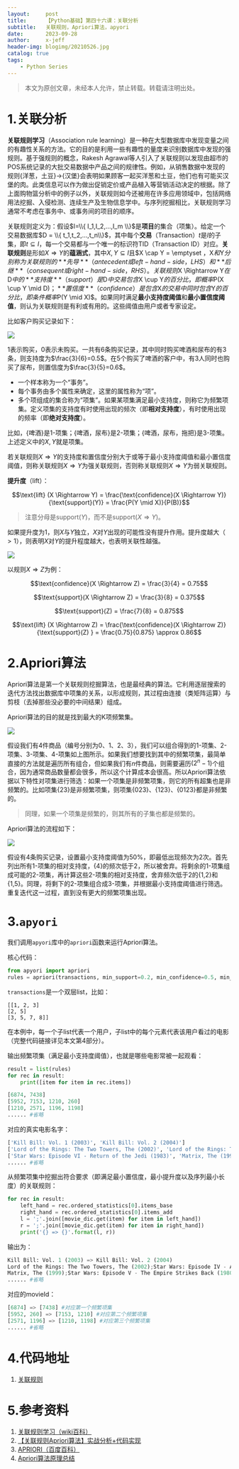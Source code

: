 ```yaml
---
layout:     post
title:      【Python基础】第四十六课：关联分析
subtitle:   关联规则，Apriori算法，apyori
date:       2023-09-28
author:     x-jeff
header-img: blogimg/20210526.jpg
catalog: true
tags:
    - Python Series
---
```

>本文为原创文章，未经本人允许，禁止转载。转载请注明出处。

# 1.关联分析

**关联规则学习**（Association rule learning）是一种在大型数据库中发现变量之间的有趣性关系的方法。它的目的是利用一些有趣性的量度来识别数据库中发现的强规则。基于强规则的概念，Rakesh Agrawal等人引入了关联规则以发现由超市的POS系统记录的大批交易数据中产品之间的规律性。例如，从销售数据中发现的规则{洋葱，土豆}$\to${汉堡}会表明如果顾客一起买洋葱和土豆，他们也有可能买汉堡的肉。此类信息可以作为做出促销定价或产品植入等营销活动决定的根据。除了上面购物篮分析中的例子以外，关联规则如今还被用在许多应用领域中，包括网络用法挖掘、入侵检测、连续生产及生物信息学中。与序列挖掘相比，关联规则学习通常不考虑在事务中、或事务间的项目的顺序。

关联规则定义为：假设$I=\\{ I_1,I_2,...,I_m \\}$是**项目**的集合（项集）。给定一个交易数据库$D = \\{ t_1,t_2,...,t_n\\}$，其中每个**交易**（Transaction）$t$是$I$的子集，即$t \subseteq I$，每一个交易都与一个唯一的标识符TID（Transaction ID）对应。**关联规则**是形如$X \Rightarrow Y$的**蕴涵式**，其中$X,Y \subseteq I$且$X \cap Y = \emptyset $，$X$和$Y$分别称为关联规则的**先导**（antecedent或left-hand-side，LHS）和**后继**（consequent或right-hand-side，RHS）。关联规则$X \Rightarrow Y$在$D$中的**支持度**（support）是$D$中交易包含$X \cup Y$的百分比，即概率$P(X \cup Y \mid D)$；**置信度**（confidence）是包含$X$的交易中同时包含$Y$的百分比，即条件概率$P(Y \mid X)$。如果同时满足**最小支持度阈值**和**最小置信度阈值**，则认为关联规则是有利或有用的。这些阈值由用户或者专家设定。

比如客户购买记录如下：

![](https://xjeffblogimg.oss-cn-beijing.aliyuncs.com/BLOGIMG/BlogImage/PythonSeries/Lesson46/46x1.png)

1表示购买，0表示未购买。一共有6条购买记录，其中同时购买啤酒和尿布的有3条，则支持度为$\frac{3}{6}=0.5$。在5个购买了啤酒的客户中，有3人同时也购买了尿布，则置信度为$\frac{3}{5}=0.6$。

* 一个样本称为一个“事务”。
* 每个事务由多个属性来确定，这里的属性称为“项”。
* 多个项组成的集合称为“项集”。如果某项集满足最小支持度，则称它为频繁项集。定义项集的支持度有时使用出现的频次（即**相对支持度**），有时使用出现的频率（即**绝对支持度**）。

比如，{啤酒}是1-项集；{啤酒，尿布}是2-项集；{啤酒，尿布，拖把}是3-项集。上述定义中的$X,Y$就是项集。

若关联规则$X \Rightarrow Y$的支持度和置信度分别大于或等于最小支持度阈值和最小置信度阈值，则称关联规则$X \Rightarrow Y$为强关联规则，否则称关联规则$X \Rightarrow Y$为弱关联规则。

**提升度**（lift）：

$$\text{lift} (X \Rightarrow Y) = \frac{\text{confidence}(X \Rightarrow Y)}{\text{support}(Y)} = \frac{P(Y \mid X)}{P(B)}$$

>注意分母是$\text{support}(Y)$，而不是$\text{support}(X \Rightarrow Y)$。

如果提升度为1，则$X$与$Y$独立，$X$对$Y$出现的可能性没有提升作用。提升度越大（$>1$），则表明$X$对$Y$的提升程度越大，也表明关联性越强。

![](https://xjeffblogimg.oss-cn-beijing.aliyuncs.com/BLOGIMG/BlogImage/PythonSeries/Lesson46/46x2.png)

以规则$X \Rightarrow Z$为例：

$$\text{confidence}(X \Rightarrow Z) = \frac{3}{4} = 0.75$$

$$\text{support}(X \Rightarrow Z) = \frac{3}{8} = 0.375$$

$$\text{support}(Z) = \frac{7}{8} = 0.875$$

$$\text{lift} (X \Rightarrow Z) = \frac{\text{confidence}(X \Rightarrow Z)}{\text{support}(Z) } = \frac{0.75}{0.875} \approx 0.86$$

# 2.Apriori算法

Apriori算法是第一个关联规则挖掘算法，也是最经典的算法。它利用逐层搜索的迭代方法找出数据库中项集的关系，以形成规则，其过程由连接（类矩阵运算）与剪枝（去掉那些没必要的中间结果）组成。

Apriori算法的目的就是找到最大的K项频繁集。

![](https://xjeffblogimg.oss-cn-beijing.aliyuncs.com/BLOGIMG/BlogImage/PythonSeries/Lesson46/46x3.png)

假设我们有4件商品（编号分别为0、1、2、3），我们可以组合得到的1-项集、2-项集、3-项集、4-项集如上图所示。如果我们想要找到其中的频繁项集，最简单直接的方法就是遍历所有组合，但如果我们有$n$件商品，则需要遍历$(2^n-1)$个组合，因为通常商品数量都会很多，所以这个计算成本会很高。所以Apriori算法依据以下特性对项集进行筛选：如果一个项集是非频繁项集，则它的所有超集也是非频繁的。比如项集{23}是非频繁项集，则项集{023}、{123}、{0123}都是非频繁的。

>同理，如果一个项集是频繁的，则其所有的子集也都是频繁的。

Apriori算法的流程如下：

![](https://xjeffblogimg.oss-cn-beijing.aliyuncs.com/BLOGIMG/BlogImage/PythonSeries/Lesson46/46x4.png)

假设有4条购买记录，设置最小支持度阈值为50%，即最低出现频次为2次。首先列出所有1-项集的相对支持度，{4}的频次低于2，所以被舍弃。将剩余的1-项集组成可能的2-项集，再计算这些2-项集的相对支持度，舍弃频次低于2的{1,2}和{1,5}。同理，将剩下的2-项集组合成3-项集，并根据最小支持度阈值进行筛选。重复迭代这一过程，直到没有更大的频繁项集出现。

# 3.`apyori`

我们调用`apyori`库中的`apriori`函数来运行Apriori算法。

核心代码：

```python
from apyori import apriori
rules = apriori(transactions, min_support=0.2, min_confidence=0.5, min_lift=3, min_length=2)
```

`transactions`是一个双层list，比如：

```
[[1, 2, 3]
[2, 5]
[3, 5, 7, 8]]
```

在本例中，每一个子list代表一个用户，子list中的每个元素代表该用户看过的电影（完整代码链接详见本文第4部分）。

输出频繁项集（满足最小支持度阈值），也就是哪些电影常被一起观看：

```python
result = list(rules)
for rec in result:
    print([item for item in rec.items])
```

```python
[6874, 7438]
[5952, 7153, 1210, 260]
[1210, 2571, 1196, 1198]
...... #省略
```

对应的真实电影名字：

```python
['Kill Bill: Vol. 1 (2003)', 'Kill Bill: Vol. 2 (2004)']
['Lord of the Rings: The Two Towers, The (2002)', 'Lord of the Rings: The Return of the King, The (2003)', 'Star Wars: Episode VI - Return of the Jedi (1983)', 'Star Wars: Episode IV - A New Hope (1977)']
['Star Wars: Episode VI - Return of the Jedi (1983)', 'Matrix, The (1999)', 'Star Wars: Episode V - The Empire Strikes Back (1980)', 'Raiders of the Lost Ark (Indiana Jones and the Raiders of the Lost Ark) (1981)']
...... #省略
```

从频繁项集中挖掘出符合要求（即满足最小置信度，最小提升度以及序列最小长度）的关联规则：

```python
for rec in result:
    left_hand = rec.ordered_statistics[0].items_base
    right_hand = rec.ordered_statistics[0].items_add
    l = ';'.join([movie_dic.get(item) for item in left_hand])
    r = ';'.join([movie_dic.get(item) for item in right_hand])
    print('{} => {}'.format(l, r))
```

输出为：

```python
Kill Bill: Vol. 1 (2003) => Kill Bill: Vol. 2 (2004)
Lord of the Rings: The Two Towers, The (2002);Star Wars: Episode IV - A New Hope (1977) => Lord of the Rings: The Return of the King, The (2003);Star Wars: Episode VI - Return of the Jedi (1983)
Matrix, The (1999);Star Wars: Episode V - The Empire Strikes Back (1980) => Star Wars: Episode VI - Return of the Jedi (1983);Raiders of the Lost Ark (Indiana Jones and the Raiders of the Lost Ark) (1981)
...... #省略
```

对应的movieId：

```python
[6874] => [7438] #对应第一个频繁项集
[5952, 260] => [7153, 1210] #对应第二个频繁项集
[2571, 1196] => [1210, 1198] #对应第三个频繁项集
...... #省略
```

# 4.代码地址

1. [关联规则](https://github.com/x-jeff/Python_Code_Demo/tree/master/Demo46)

# 5.参考资料

1. [关联规则学习（wiki百科）](https://zh.wikipedia.org/zh-hans/关联规则学习)
2. [【关联规则Apriori算法】实战分析+代码实现](https://www.bilibili.com/video/BV1zP411T73g/?p=3&spm_id_from=pageDriver&vd_source=896374db59ca8f208a0bb9f453a24c25)
3. [APRIORI（百度百科）](https://baike.baidu.com/item/APRIORI/2000746)
4. [Apriori算法原理总结](https://www.cnblogs.com/pinard/p/6293298.html)